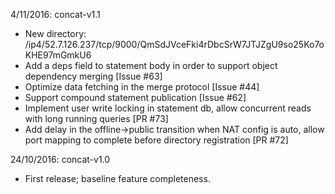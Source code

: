4/11/2016: concat-v1.1
- New directory: /ip4/52.7.126.237/tcp/9000/QmSdJVceFki4rDbcSrW7JTJZgU9so25Ko7oKHE97mGmkU6
- Add a deps field to statement body in order to support object dependency merging [Issue #63]
- Optimize data fetching in the merge protocol [Issue #44]
- Support compound statement publication [Issue #62]
- Implement user write locking in statement db, allow concurrent reads with long running queries [PR #73]
- Add delay in the offline->public transition when NAT config is auto, allow port mapping to complete before directory registration [PR #72]

24/10/2016: concat-v1.0
- First release; baseline feature completeness.



